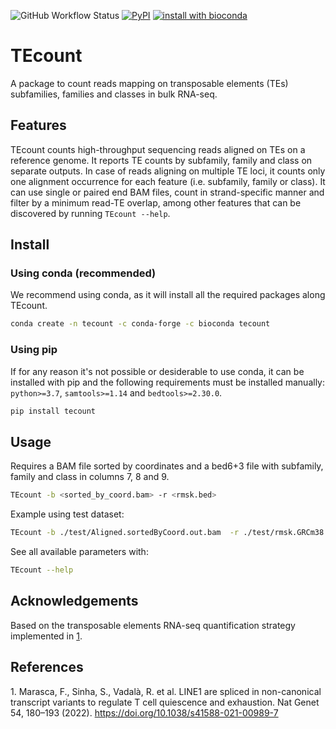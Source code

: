 ![GitHub Workflow Status](https://img.shields.io/github/workflow/status/bodegalab/tecount/Upload%20Python%20Package?logo=github)
[![PyPI](https://img.shields.io/pypi/v/tecount?logo=python)](https://pypi.org/project/tecount/)
[![install with bioconda](https://img.shields.io/badge/install%20with-bioconda-brightgreen.svg?style=flat&logo=anaconda)](https://bioconda.github.io/recipes/tecount/README.html)

# TEcount

A package to count reads mapping on transposable elements (TEs) subfamilies, families and classes in bulk RNA-seq.

## Features

TEcount counts high-throughput sequencing reads aligned on TEs on a reference genome.
It reports TE counts by subfamily, family and class on separate outputs.
In case of reads aligning on multiple TE loci, it counts only one alignment occurrence for each feature (i.e. subfamily, family or class).
It can use single or paired end BAM files, count in strand-specific manner and filter by a minimum read-TE overlap, among other features that can be discovered by running `TEcount --help`.

## Install

### Using conda  (recommended)
We recommend using conda, as it will install all the required packages along TEcount.
```bash
conda create -n tecount -c conda-forge -c bioconda tecount
```

### Using pip
If for any reason it's not possible or desiderable to use conda, it can be installed with pip and the following requirements must be installed manually: `python>=3.7`, `samtools>=1.14` and `bedtools>=2.30.0`.
```bash
pip install tecount
```

## Usage
Requires a BAM file sorted by coordinates and a bed6+3 file with subfamily, family and class in columns 7, 8 and 9.

```bash
TEcount -b <sorted_by_coord.bam> -r <rmsk.bed>
```

Example using test dataset:
```bash
TEcount -b ./test/Aligned.sortedByCoord.out.bam  -r ./test/rmsk.GRCm38.chr19.bed.gz
```

See all available parameters with:
```bash
TEcount --help
```

## Acknowledgements
Based on the transposable elements RNA-seq quantification strategy implemented in [1](#1).

## References
<a name="1"></a>1. Marasca, F., Sinha, S., Vadalà, R. et al. LINE1 are spliced in non-canonical transcript variants to regulate T cell quiescence and exhaustion. Nat Genet 54, 180–193 (2022). https://doi.org/10.1038/s41588-021-00989-7
